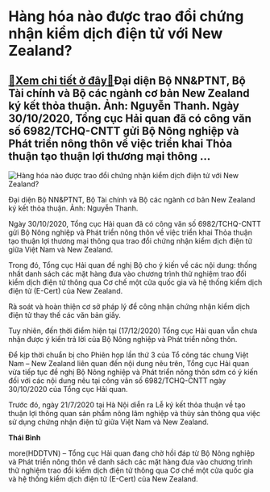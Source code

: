 Hàng hóa nào được trao đổi chứng nhận kiểm dịch điện tử với New Zealand?
========================================================================

[:gift:Xem chi tiết ở đây:gift:](https://hddtvn.com/hang-hoa-nao-duoc-trao-doi-chung-nhan-kiem-dich-dien-tu-voi-new-zealand-2/)Đại diện Bộ NN&PTNT, Bộ Tài chính và Bộ các ngành cơ bản New Zealand ký kết thỏa thuận. Ảnh: Nguyễn Thanh. Ngày 30/10/2020, Tổng cục Hải quan đã có công văn số 6982/TCHQ-CNTT gửi Bộ Nông nghiệp và Phát triển nông thôn về việc triển khai Thỏa thuận tạo thuận lợi thương mại thông …
----------------------------------------------------------------------------------------------------------------------------------------------------------------------------------------------------------------------------------------------------------------------------------------





![Hàng hóa nào được trao đổi chứng nhận kiểm dịch điện tử với New Zealand?](https://hddtvn.com/wp-content/uploads/2021/01/1437_4332_lY_ky_kYt_2.jpg "Hàng hóa nào được trao đổi chứng nhận kiểm dịch điện tử với New Zealand?")


Đại diện Bộ NN&PTNT, Bộ Tài chính và Bộ các ngành cơ bản New Zealand ký kết thỏa thuận. Ảnh: Nguyễn Thanh.



Ngày 30/10/2020, Tổng cục Hải quan đã có công văn số 6982/TCHQ-CNTT gửi Bộ Nông nghiệp và Phát triển nông thôn về việc triển khai Thỏa thuận tạo thuận lợi thương mại thông qua trao đổi chứng nhận kiểm dịch điện tử giữa Việt Nam và New Zealand.


Trong đó, Tổng cục Hải quan đề nghị Bộ cho ý kiến về các nội dung: thống nhất danh sách các mặt hàng đưa vào chương trình thử nghiệm trao đổi kiểm dịch điện tử thông qua Cơ chế một cửa quốc gia và hệ thống kiểm dịch điện tử (E-Cert) của New Zealand.


Rà soát và hoàn thiện cơ sở pháp lý để công nhận chứng nhận kiểm dịch điện tử thay thế các văn bản giấy.


Tuy nhiên, đến thời điểm hiện tại (17/12/2020) Tổng cục Hải quan vẫn chưa nhận được ý kiến trả lời của Bộ Nông nghiệp và Phát triển nông thôn.


Để kịp thời chuẩn bị cho Phiên họp lần thứ 3 của Tổ công tác chung Việt Nam – New Zealand liên quan đến nội dung nêu trên, Tổng cục Hải quan vừa tiếp tục đề nghị Bộ Nông nghiệp và Phát triển nông thôn sớm có ý kiến đối với các nội dung nêu tại công văn số 6982/TCHQ-CNTT ngày 30/10/2020 của Tổng cục Hải quan.


Trước đó, ngày 21/7/2020 tại Hà Nội diễn ra Lễ ký kết thỏa thuận về tạo thuận lợi thông quan sản phẩm nông lâm nghiệp và thủy sản thông qua việc sử dụng chứng nhận điện tử giữa Việt Nam và New Zealand.




**Thái Bình**



more(HDDTVN) – Tổng cục Hải quan đang chờ hồi đáp từ Bộ Nông nghiệp và Phát triển nông thôn về danh sách các mặt hàng đưa vào chương trình thử nghiệm trao đổi kiểm dịch điện tử thông qua Cơ chế một cửa quốc gia và hệ thống kiểm dịch điện tử (E-Cert) của New Zealand.

